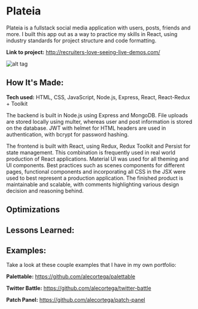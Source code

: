 # Plateia
Plateia is a fullstack social media application with users, posts, friends and more. I built this app out as a way to practice my skills in React, using industry standards for project structure and code formatting.

**Link to project:** http://recruiters-love-seeing-live-demos.com/

![alt tag](http://placecorgi.com/1200/650)

## How It's Made:

**Tech used:** HTML, CSS, JavaScript, Node.js, Express, React, React-Redux + Toolkit

The backend is built in Node.js using Express and MongoDB. File uploads are stored locally using multer, whereas user and post information is stored on the database. JWT with helmet for HTML headers are used in authentication, with bcrypt for password hashing.

The frontend is built with React, using Redux, Redux Toolkit and Persist for state management. This combination is frequently used in real world production of React applications. Material UI was used for all theming and UI components.
Best practices such as scenes components for different pages, functional components and incorporating all CSS in the JSX were used to best represent a production application. The finished product is maintainable and scalable, with comments highlighting various design decision and reasoning behind.

## Optimizations



## Lessons Learned:



## Examples:
Take a look at these couple examples that I have in my own portfolio:

**Palettable:** https://github.com/alecortega/palettable

**Twitter Battle:** https://github.com/alecortega/twitter-battle

**Patch Panel:** https://github.com/alecortega/patch-panel


